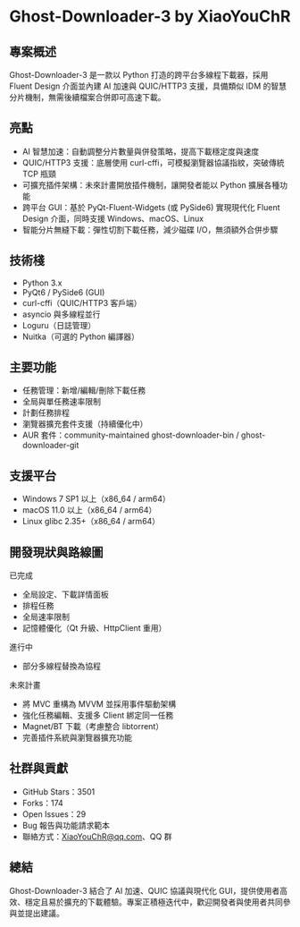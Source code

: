 # Ghost-Downloader-3 by XiaoYouChR

## 專案概述
Ghost-Downloader-3 是一款以 Python 打造的跨平台多線程下載器，採用 Fluent Design 介面並內建 AI 加速與 QUIC/HTTP3 支援，具備類似 IDM 的智慧分片機制，無需後續檔案合併即可高速下載。

## 亮點
- AI 智慧加速：自動調整分片數量與併發策略，提高下載穩定度與速度  
- QUIC/HTTP3 支援：底層使用 curl-cffi，可模擬瀏覽器協議指紋，突破傳統 TCP 瓶頸  
- 可擴充插件架構：未來計畫開放插件機制，讓開發者能以 Python 擴展各種功能  
- 跨平台 GUI：基於 PyQt-Fluent-Widgets (或 PySide6) 實現現代化 Fluent Design 介面，同時支援 Windows、macOS、Linux  
- 智能分片無縫下載：彈性切割下載任務，減少磁碟 I/O，無須額外合併步驟  

## 技術棧
- Python 3.x  
- PyQt6 / PySide6 (GUI)  
- curl-cffi（QUIC/HTTP3 客戶端）  
- asyncio 與多線程並行  
- Loguru（日誌管理）  
- Nuitka（可選的 Python 編譯器）  

## 主要功能
- 任務管理：新增/編輯/刪除下載任務  
- 全局與單任務速率限制  
- 計劃任務排程  
- 瀏覽器擴充套件支援（持續優化中）  
- AUR 套件：community-maintained ghost-downloader-bin / ghost-downloader-git  

## 支援平台
- Windows 7 SP1 以上（x86_64 / arm64）  
- macOS 11.0 以上（x86_64 / arm64）  
- Linux glibc 2.35+（x86_64 / arm64）  

## 開發現狀與路線圖
已完成
- 全局設定、下載詳情面板  
- 排程任務  
- 全局速率限制  
- 記憶體優化（Qt 升級、HttpClient 重用）

進行中
- 部分多線程替換為協程

未來計畫
- 將 MVC 重構為 MVVM 並採用事件驅動架構  
- 強化任務編輯、支援多 Client 綁定同一任務  
- Magnet/BT 下載（考慮整合 libtorrent）  
- 完善插件系統與瀏覽器擴充功能  

## 社群與貢獻
- GitHub Stars：3501  
- Forks：174  
- Open Issues：29  
- Bug 報告與功能請求範本  
- 聯絡方式：XiaoYouChR@qq.com、QQ 群  

## 總結
Ghost-Downloader-3 結合了 AI 加速、QUIC 協議與現代化 GUI，提供使用者高效、穩定且易於擴充的下載體驗。專案正積極迭代中，歡迎開發者與使用者共同參與並提出建議。